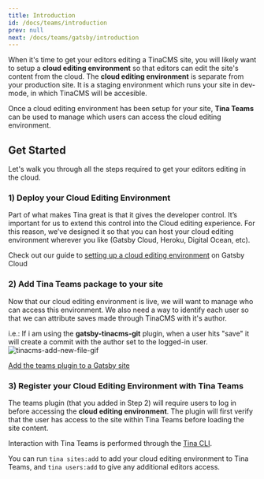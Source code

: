```yaml
---
title: Introduction
id: /docs/teams/introduction
prev: null
next: /docs/teams/gatsby/introduction
---
```


When it's time to get your editors editing a TinaCMS site, you will likely want to setup a **cloud editing environment** so that editors can edit the site's content from the cloud. The **cloud editing environment** is separate from your production site. It is a staging environment which runs your site in dev-mode, in which TinaCMS will be accesible.

Once a cloud editing environment has been setup for your site, **Tina Teams** can be used to manage which users can access the cloud editing environment.

## Get Started

Let's walk you through all the steps required to get your editors editing in the cloud.

### 1) Deploy your Cloud Editing Environment

Part of what makes Tina great is that it gives the developer control. It’s important for us to extend this control into the Cloud editing experience. For this reason, we’ve designed it so that you can host your cloud editing environment wherever you like (Gatsby Cloud, Heroku, Digital Ocean, etc).

Check out our guide to [setting up a cloud editing environment](/blog/using-tinacms-on-gatsby-cloud) on Gatsby Cloud

### 2) Add Tina Teams package to your site

Now that our cloud editing environment is live, we will want to manage who can access this environment. We also need a way to identify each user so that we can attribute saves made through TinaCMS with it's author.

i.e.: If i am using the **gatsby-tinacms-git** plugin, when a user hits "save" it will create a commit with the author set to the logged-in user.
![tinacms-add-new-file-gif](/img/commit_author_scott.png)

[Add the teams plugin to a Gatsby site](/docs/teams/gatsby/introduction)

### 3) Register your Cloud Editing Environment with Tina Teams

The teams plugin (that you added in Step 2) will require users to log in before accessing the **cloud editing environment**. The plugin will first verify that the user has access to the site within Tina Teams before loading the site content.

Interaction with Tina Teams is performed through the [Tina CLI](/docs/teams/cli/introduction 'Tina CLI').

You can run `tina sites:add` to add your cloud editing environment to Tina Teams, and `tina users:add` to give any additional editors access.

